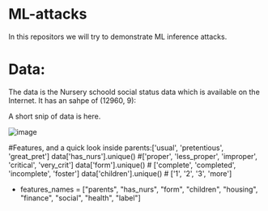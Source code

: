 # ML-attacks
In this repositors we will try to demonstrate ML inference attacks.

# Data:
The data is the Nursery schoold social status data which is available on the Internet. It has an sahpe of (12960, 9):


A short snip of data is here.

![image](https://user-images.githubusercontent.com/71256734/187061773-737652e1-1b08-4b6b-83a1-10480896cdb6.png)

#Features, and a quick look inside
parents:['usual', 'pretentious', 'great_pret']
data['has_nurs'].unique() #['proper', 'less_proper', 'improper', 'critical', 'very_crit']
data['form'].unique() # ['complete', 'completed', 'incomplete', 'foster']
data['children'].unique() # ['1', '2', '3', 'more']

* features_names = ["parents", "has_nurs", "form", "children", "housing", "finance", "social", "health", "label"]
